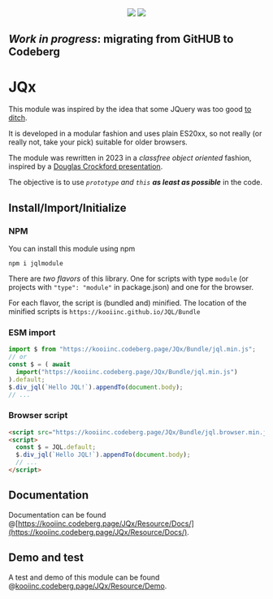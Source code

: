 <div align="center">
  <a href="https://bundlephobia.com/package/jqlmodule" rel="nofollow">
  <a href="https://bundlephobia.com/package/jqlmodule@latest" rel="nofollow">
    <img src="https://badgen.net/bundlephobia/min/jqlmodule"></a>
  <a target="_blank" href="https://www.npmjs.com/package/jqlmodule">
    <img src="https://img.shields.io/npm/v/jqlmodule.svg?labelColor=cb3837&logo=npm&color=dcfdd9"></a>
</div>

## *Work in progress*: migrating from GitHUB to Codeberg

# JQx

This module was inspired by the idea that some JQuery was too good <a target="_blank" href="http://youmightnotneedjquery.com/" rel="nofollow">to ditch</a>.

It is developed in a modular fashion and uses plain ES20xx, so not really (or really not, take your pick) suitable for older browsers.

The module was rewritten in 2023 in a <i>classfree object oriented</i> fashion, inspired by a <a target="_blank" href="https://youtu.be/XFTOG895C7c?t=2562">Douglas Crockford presentation</a>. 

The objective is to use *`prototype` and `this` **as least as possible*** in the code.

## Install/Import/Initialize

### NPM
You can install this module using npm
```
npm i jqlmodule
```

There are *two flavors* of this library. One for scripts with type `module` (or projects with `"type": "module"` in package.json) and one for the browser.

For each flavor, the script is (bundled and) minified. The location of the minified scripts is `https://kooiinc.github.io/JQL/Bundle`

### ESM import
``` javascript
import $ from "https://kooiinc.codeberg.page/JQx/Bundle/jql.min.js";
// or
const $ = ( await 
  import("https://kooiinc.codeberg.page/JQx/Bundle/jql.min.js") 
).default;
$.div_jql(`Hello JQL!`).appendTo(document.body);
// ...
```

### Browser script
``` html
<script src="https://kooiinc.codeberg.page/JQx/Bundle/jql.browser.min.js"></script>
<script>
  const $ = JQL.default;
  $.div_jql(`Hello JQL!`).appendTo(document.body);
  // ...
</script>
```
## Documentation
Documentation can be found @[https://kooiinc.codeberg.page/JQx/Resource/Docs/](https://kooiinc.codeberg.page/JQx/Resource/Docs/).

## Demo and test
A test and demo of this module can be found @[kooiinc.codeberg.page/JQx/Resource/Demo](https://kooiinc.codeberg.page/JQx/Resource/Demo/).
